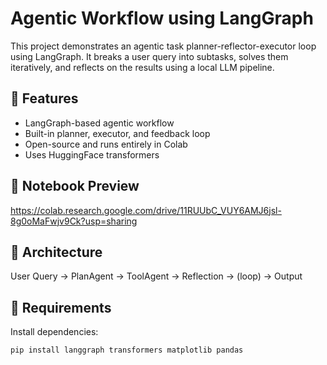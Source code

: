 # Agentic Workflow using LangGraph 

This project demonstrates an agentic task planner-reflector-executor loop using LangGraph. It breaks a user query into subtasks, solves them iteratively, and reflects on the results using a local LLM pipeline.

## 🚀 Features
- LangGraph-based agentic workflow
- Built-in planner, executor, and feedback loop
- Open-source and runs entirely in Colab
- Uses HuggingFace transformers

## 📔 Notebook Preview
https://colab.research.google.com/drive/11RUUbC_VUY6AMJ6jsl-8g0oMaFwjv9Ck?usp=sharing

## 🧠 Architecture
User Query → PlanAgent → ToolAgent → Reflection → (loop) → Output

## 🔧 Requirements

Install dependencies:
```bash
pip install langgraph transformers matplotlib pandas
```
